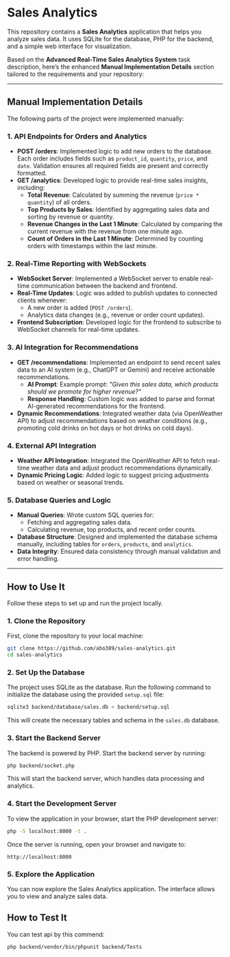 # Sales Analytics

This repository contains a **Sales Analytics** application that helps you analyze sales data. It uses SQLite for the database, PHP for the backend, and a simple web interface for visualization.

Based on the **Advanced Real-Time Sales Analytics System** task description, here’s the enhanced **Manual Implementation Details** section tailored to the requirements and your repository:

---

## Manual Implementation Details

The following parts of the project were implemented manually:

### 1. **API Endpoints for Orders and Analytics**
   - **POST /orders**: Implemented logic to add new orders to the database. Each order includes fields such as `product_id`, `quantity`, `price`, and `date`. Validation ensures all required fields are present and correctly formatted.
   - **GET /analytics**: Developed logic to provide real-time sales insights, including:
     - **Total Revenue**: Calculated by summing the revenue (`price * quantity`) of all orders.
     - **Top Products by Sales**: Identified by aggregating sales data and sorting by revenue or quantity.
     - **Revenue Changes in the Last 1 Minute**: Calculated by comparing the current revenue with the revenue from one minute ago.
     - **Count of Orders in the Last 1 Minute**: Determined by counting orders with timestamps within the last minute.

### 2. **Real-Time Reporting with WebSockets**
   - **WebSocket Server**: Implemented a WebSocket server to enable real-time communication between the backend and frontend.
   - **Real-Time Updates**: Logic was added to publish updates to connected clients whenever:
     - A new order is added (`POST /orders`).
     - Analytics data changes (e.g., revenue or order count updates).
   - **Frontend Subscription**: Developed logic for the frontend to subscribe to WebSocket channels for real-time updates.

### 3. **AI Integration for Recommendations**
   - **GET /recommendations**: Implemented an endpoint to send recent sales data to an AI system (e.g., ChatGPT or Gemini) and receive actionable recommendations.
     - **AI Prompt**: Example prompt: *"Given this sales data, which products should we promote for higher revenue?"*
     - **Response Handling**: Custom logic was added to parse and format AI-generated recommendations for the frontend.
   - **Dynamic Recommendations**: Integrated weather data (via OpenWeather API) to adjust recommendations based on weather conditions (e.g., promoting cold drinks on hot days or hot drinks on cold days).

### 4. **External API Integration**
   - **Weather API Integration**: Integrated the OpenWeather API to fetch real-time weather data and adjust product recommendations dynamically.
   - **Dynamic Pricing Logic**: Added logic to suggest pricing adjustments based on weather or seasonal trends.

### 5. **Database Queries and Logic**
   - **Manual Queries**: Wrote custom SQL queries for:
     - Fetching and aggregating sales data.
     - Calculating revenue, top products, and recent order counts.
   - **Database Structure**: Designed and implemented the database schema manually, including tables for `orders`, `products`, and `analytics`.
   - **Data Integrity**: Ensured data consistency through manual validation and error handling.

---


## How to Use It

Follow these steps to set up and run the project locally.

### 1. Clone the Repository

First, clone the repository to your local machine:

```bash
git clone https://github.com/abo389/sales-analytics.git
cd sales-analytics
```

### 2. Set Up the Database

The project uses SQLite as the database. Run the following command to initialize the database using the provided `setup.sql` file:

```bash
sqlite3 backend/database/sales.db < backend/setup.sql
```

This will create the necessary tables and schema in the `sales.db` database.

### 3. Start the Backend Server

The backend is powered by PHP. Start the backend server by running:

```bash
php backend/socket.php
```

This will start the backend server, which handles data processing and analytics.

### 4. Start the Development Server

To view the application in your browser, start the PHP development server:

```bash
php -S localhost:8000 -t .
```

Once the server is running, open your browser and navigate to:

```
http://localhost:8000
```

### 5. Explore the Application

You can now explore the Sales Analytics application. The interface allows you to view and analyze sales data.

## How to Test It

You can test api by this commend:

```bash
php backend/vendor/bin/phpunit backend/Tests
```
